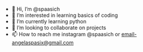 - 👋 Hi, I’m @spaasich
- 👀 I’m interested in learning basics of coding
- 🌱 I’m currently learning python
- 💞️ I’m looking to collaborate on projects
- 📫 How to reach me instagram @spaasich or email-angelaspasix@gmail.com

<!---
spaasich/spaasich is a ✨ special ✨ repository because its `README.md` (this file) appears on your GitHub profile.
You can click the Preview link to take a look at your changes.
--->

